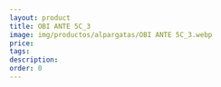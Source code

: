 ```yaml
---
layout: product
title: OBI ANTE 5C_3
image: img/productos/alpargatas/OBI ANTE 5C_3.webp
price: 
tags: 
description: 
order: 0
---
```

